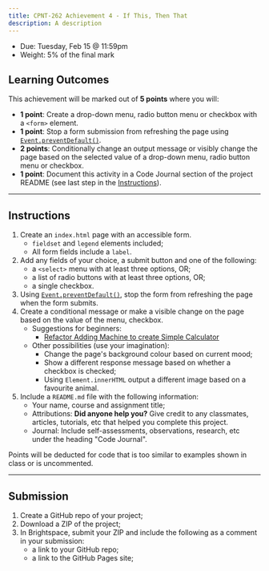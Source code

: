 ```yaml
---
title: CPNT-262 Achievement 4 - If This, Then That
description: A description
---
```

- Due: Tuesday, Feb 15 @ 11:59pm
- Weight: 5% of the final mark

## Learning Outcomes
This achievement will be marked out of **5 points** where you will:
- **1 point**: Create a drop-down menu, radio button menu or checkbox with a `<form>` element.
- **1 point**: Stop a form submission from refreshing the page using [`Event.preventDefault()`](https://developer.mozilla.org/en-US/docs/Web/API/Event/preventDefault).
- **2 points**: Conditionally change an output message or visibly change the page based on the selected value of a drop-down menu, radio button menu or checkbox.
- **1 point**: Document this activity in a Code Journal section of the project README (see last step in the [Instructions](#instructions)).

---

## Instructions
1. Create an `index.html` page with an accessible form.
    - `fieldset` and `legend` elements included;
    - All form fields include a `label`.
2. Add any fields of your choice, a submit button and one of the following:
    - a `<select>` menu with at least three options, OR;
    - a list of radio buttons with at least three options, OR;
    - a single checkbox.
3. Using [`Event.preventDefault()`](https://developer.mozilla.org/en-US/docs/Web/API/Event/preventDefault), stop the form from refreshing the page when the form submits.
4. Create a conditional message or make a visible change on the page based on the value of the menu, checkbox.
    - Suggestions for beginners:
        - [Refactor Adding Machine to create Simple Calculator](https://gist.github.com/acidtone/fb9d28505944280f548ad6dde0890102)
    - Other possibilities (use your imagination):
        - Change the page's background colour based on current mood;
        - Show a different response message based on whether a checkbox is checked;
        - Using `Element.innerHTML` output a different image based on a favourite animal.
5. Include a `README.md` file with the following information:
    - Your name, course and assignment title;
    - Attributions: **Did anyone help you?** Give credit to any classmates, articles, tutorials, etc that helped you complete this project.
    - Journal: Include self-assessments, observations, research, etc under the heading "Code Journal". 

Points will be deducted for code that is too similar to examples shown in class or is uncommented.

---

## Submission
1. Create a GitHub repo of your project;
2. Download a ZIP of the project;
3. In Brightspace, submit your ZIP and include the following as a comment in your submission:
    - a link to your GitHub repo;
    - a link to the GitHub Pages site;